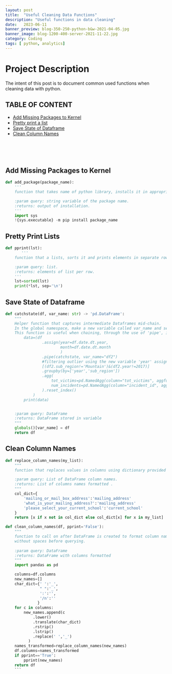 ```yaml
---
layout: post
title:  "Useful Cleaning Data Functions"
description: "Useful functions in data cleaning" 
date:   2023-06-11
banner_preview: blog-350-250-python-b&w-2021-04-05.jpg
banner_image: blog-1200-400-server-2021-11-22.jpg
category: Coding
tags: [ python, analytics]
---
```


# Project Description

The intent of this post is to document common used functions when cleaning data with python. 

<!--more-->

## TABLE OF CONTENT


- [Add Missing Packages to Kernel](##Add-Missing-Packages-to-Kernel) <br>
- [Pretty print a list](##Pretty-Print-Lists) <br>
- [Save State of Dataframe](##Save-State-of_Dataframe)<br>
- [Clean Column Names](##Clean-Column-Names)<br>
 
<br>
<br>
<br>

## Add Missing Packages to Kernel

```python
def add_package(package_name):
    '''
    function that takes name of python library, installs it in appropriate environment.

    :param query: string variable of the package name.
    :returns: output of installation.
    '''
    import sys
    !{sys.executable} -m pip install package_name
```
## Pretty Print Lists

```python
def pprint(lst): 
       '''
    function that a lists, sorts it and prints elements in separate rows to ease comprehension.

    :param query: list.
    :returns: elements of list per row.
    '''
    lst=sorted(lst)
    print(*lst, sep='\n')
```

## Save State of Dataframe

```python
def catchstate(df, var_name: str) -> 'pd.DataFrame':
    """
    Helper function that captures intermediate Dataframes mid-chain.
    In the global namespace, make a new variable called var_name and set it to dataframe. 
    This function is useful when chaining, through the use of 'pipe', in order to filter after applying changes to dataframe. Ex: [Gun Violence](https://projects.aaas24.io/portfolio/viz/us-gun-violence.html)
        data=(df
                .assign(year=df.date.dt.year, 
                        month=df.date.dt.month
                        )
                .pipe(catchstate, var_name="df2")
                #filtering outlier using the new variable 'year' assigned
                [(df2.sub_region!='Mountain')&(df2.year!=2017)]
                .groupby(by=['year','sub_region'])
                .agg(
                    tot_victims=pd.NamedAgg(column="tot_victims", aggfunc="sum"),
                    num_incidents=pd.NamedAgg(column="incident_id", aggfunc="count")
                ).reset_index()
            )
        print(data)


    :param query: DataFrame
    :returns: DataFrame stored in variable 
    """
    globals()[var_name] = df
    return df
```

## Clean Column Names

```python
def replace_column_names(my_list):
    """
    function that replaces values in columns using dictionary provided below.

    :param query: List of DataFrame column names.
    :returns: List of columns names formatted .
    """
    col_dict={
        'mailing_or_mail_box_address':'mailing_address'
        'what_is_your_mailing_address?':'mailing_address'
        'please_select_your_current_school':'current_school'
    }
    return [x if x not in col_dict else col_dict[x] for x in my_list]

def clean_column_names(df, pprint='False'):
    """
    function to call on after DataFrame is created to format column names in lowercase 
    without spaces before querying.
    
    :param query: DataFrame
    :returns: DataFrame with columns formatted  
    """
    import pandas as pd 

    columns=df.columns
    new_names=[]
    char_dict={' ':'_',
               " ":'_',
               ':':'', 
               '/n':''
              }
    for c in columns:
        new_names.append(c
            .lower()
            .translate(char_dict)
            .rstrip()
            .lstrip()
            .replace(' ','_')
          )
    names_transformed=replace_column_names(new_names)
    df.columns=names_transformed
    if pprint=='True':
        pprint(new_names)
    return df
    ```